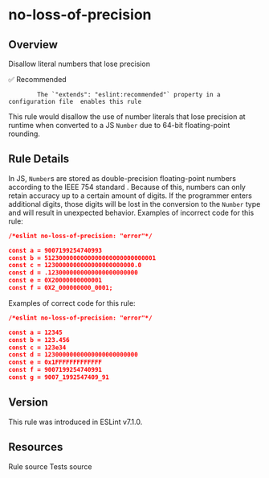 
# no-loss-of-precision
## Overview
Disallow literal numbers that lose precision


✅ Recommended

            The `"extends": "eslint:recommended"` property in a configuration file  enables this rule
        


This rule would disallow the use of number literals that lose precision at runtime when converted to a JS `Number` due to 64-bit floating-point rounding.
## Rule Details
In JS, `Number`s are stored as double-precision floating-point numbers according to the IEEE 754 standard . Because of this, numbers can only retain accuracy up to a certain amount of digits. If the programmer enters additional digits, those digits will be lost in the conversion to the `Number` type and will result in unexpected behavior.
Examples of incorrect code for this rule:


```json
/*eslint no-loss-of-precision: "error"*/

const a = 9007199254740993
const b = 5123000000000000000000000000001
const c = 1230000000000000000000000.0
const d = .1230000000000000000000000
const e = 0X20000000000001
const f = 0X2_000000000_0001;
```
Examples of correct code for this rule:


```json
/*eslint no-loss-of-precision: "error"*/

const a = 12345
const b = 123.456
const c = 123e34
const d = 12300000000000000000000000
const e = 0x1FFFFFFFFFFFFF
const f = 9007199254740991
const g = 9007_1992547409_91
```

## Version
This rule was introduced in ESLint v7.1.0.
## Resources

Rule source 
Tests source 

